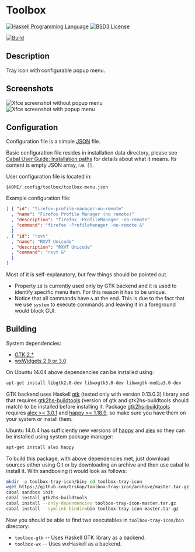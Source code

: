 Toolbox
=======

[![Haskell Programming Language](https://img.shields.io/badge/language-Haskell-blue.svg)][Haskell.org]
[![BSD3 License](http://img.shields.io/badge/license-BSD3-brightgreen.svg)][tl;dr Legal: BSD3]

[![Build](https://travis-ci.org/trskop/toolbox-tray-icon.svg)](https://travis-ci.org/trskop/toolbox-tray-icon)


Description
-----------

Tray icon with configurable popup menu.


Screenshots
-----------

![Xfce screenshot without popup menu](screenshot/toolbox-tray-icon-xfce-01.png)
![Xfce screenshot with popup menu](screenshot/toolbox-tray-icon-xfce-02.png)


Configuration
-------------

Configuration file is a simple [JSON][json.org] file.

Basic configuration file resides in installation data directory, please see
[Cabal User Guide: Installation paths][] for details about what it means. Its
content is empty JSON array, i.e. `[]`.

User configuration file is located in:

    $HOME/.config/toolbox/toolbox-menu.json

Example configuration file:

````json
[ { "id": "firefox-profile-manager-no-remote"
  , "name": "Firefox Profile Manager (no remote)"
  , "description": "firefox -ProfileManager -no-remote"
  , "command": "firefox -ProfileManager -no-remote &"
  }
, { "id": "rxvt"
  , "name": "RXVT Unicode"
  , "description": "RXVT Unicode"
  , "command": "rxvt &"
  }
]
````

Most of it is self-explanatory, but few things should be pointed out.

* Property `id` is currently used only by GTK backend and it is used to
  identify specific menu item. For this reason it has to be unique.
* Notice that all commands have `&` at the end. This is due to the fact that we
  use `system` to execute commands and leaving it in a foreground would block
  GUI.


Building
--------

System dependencies:

* [GTK 2.*][GTK Homepage]
* [wxWidgets 2.9 or 3.0][wxWidgets Homepage]

On Ubuntu 14.04 above dependencies can be installed using:

````bash
apt-get install libgtk2.0-dev libwxgtk3.0-dev libwxgtk-media3.0-dev
````

GTK backend uses Haskell [gtk][Hackage: gtk] (tested only with version
0.13.0.3) library and that requires
[gtk2hs-buildtools][Hackage: gtk2hs-buildtools] (version of gtk and
gtk2hs-buildtools should match) to be installed before installing it. Package
[gtk2hs-buildtools][Hackage: gtk2hs-buildtools] requires
[alex >= 3.0.1][Hackage: alex] and [happy >= 1.18.9][Hackage: happy], so make
sure you have them on your system or install them.

Ubuntu 14.0.4 has sufficiently new versions of [happy][Hackage: happy] and
[alex][Hackage: alex] so they can be installed using system package manager:

````bash
apt-get install alex happy
````

To build this package, with above dependencies met, just download sources
either using Git or by downloading an archive and then use cabal to install it.
With sandboxing it would look as follows:

````bash
mkdir -p toolbox-tray-icon/bin; cd toolbox-tray-icon
wget https://github.com/trskop/toolbox-tray-icon/archive/master.tar.gz -O toolbox-tray-icon-master.tar.gz
cabal sandbox init
cabal install gtk2hs-buildtools
cabal install --only-dependencies toolbox-tray-icon-master.tar.gz
cabal install --symlink-bindir=bin toolbox-tray-icon-master.tar.gz
````

Now you should be able to find two executables in `toolbox-tray-icon/bin`
directory:

* `toolbox-gtk` -- Uses Haskell GTK library as a backend.
* `toolbox-wx` -- Uses wxHaskell as a backend.



[Cabal User Guide: Installation paths]:
  https://www.haskell.org/cabal/users-guide/installing-packages.html#installation-paths
  "Cabal User Guide: Installation paths"
[GTK Homepage]:
  http://www.gtk.org/
  "GTK Homepage"
[Hackage: alex]:
  http://hackage.haskell.org/package/alex
  "alex Package on Hackage"
[Hackage: gtk]:
  http://hackage.haskell.org/package/gtk
  "gtk Package on Hackage"
[Hackage: gtk2hs-buildtools]:
  http://hackage.haskell.org/package/gtk2hs-buildtools
  "gtk2hs-buildtools Package on Hackage"
[Hackage: happy]:
  http://hackage.haskell.org/package/happy
  "happy Package on Hackage"
[Haskell.org]:
  http://www.haskell.org
  "The Haskell Programming Language"
[json.org]:
  http://json.org/
  "JSON definition and homepage"
[tl;dr Legal: BSD3]:
  https://tldrlegal.com/license/bsd-3-clause-license-%28revised%29
  "BSD 3-Clause License (Revised)"
[wxWidgets Homepage]:
  http://wxwidgets.org/
  "wxWidgets Homepage"
